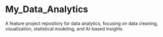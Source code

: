 # My_Data_Analytics
A feature project repository for data analytics, focusing on data cleaning, visualization, statistical modeling, and AI-based insights.
